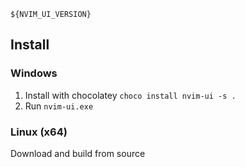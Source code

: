 ```
${NVIM_UI_VERSION}
```

## Install

### Windows

1. Install with chocolatey `choco install nvim-ui -s .`
2. Run `nvim-ui.exe`

### Linux (x64)

Download and build from source
